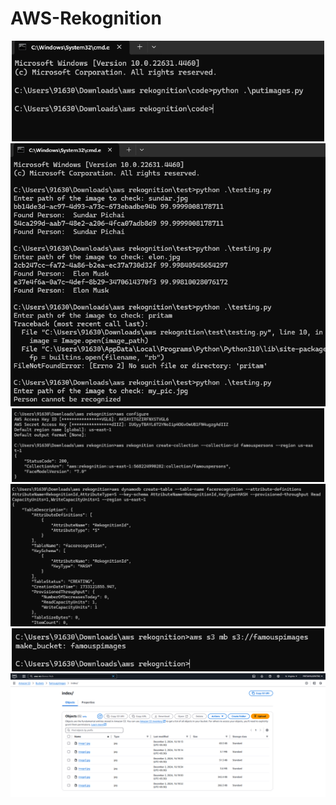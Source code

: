 # AWS-Rekognition
<p align="center">
  <img src="\Steps Images\Screenshot 2024-12-02 175351.png" alt="Project Screenshot 1" width="500">
  <img src="\Steps Images\Screenshot 2024-12-02 175411.png" alt="Project Screenshot 2" >
  <img src="\Steps Images\Screenshot 2024-12-02 175452.png" alt="Project Screenshot 3" width="500">
  <img src="\Steps Images\Screenshot 2024-12-02 175524.png" alt="Project Screenshot 4" >
  <img src="\Steps Images\Screenshot 2024-12-02 175536.png" alt="Project Screenshot 5" width="500">
  <img src="\Steps Images\Screenshot 2024-12-02 180141.png" alt="Project Screenshot 6" >
</p>

